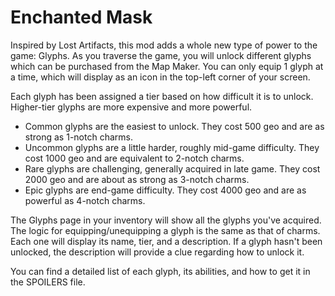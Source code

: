 # Enchanted Mask
Inspired by Lost Artifacts, this mod adds a whole new type of power to the game: Glyphs. 
As you traverse the game, you will unlock different glyphs which can be purchased from the Map Maker. 
You can only equip 1 glyph at a time, which will display as an icon in the top-left corner of your screen.

Each glyph has been assigned a tier based on how difficult it is to unlock. Higher-tier glyphs are more expensive and more powerful. 
 - Common glyphs are the easiest to unlock. They cost 500 geo and are as strong as 1-notch charms.
 - Uncommon glyphs are a little harder, roughly mid-game difficulty. They cost 1000 geo and are equivalent to 2-notch charms.
 - Rare glyphs are challenging, generally acquired in late game. They cost 2000 geo and are about as strong as 3-notch charms.
 - Epic glyphs are end-game difficulty. They cost 4000 geo and are as powerful as 4-notch charms.

The Glyphs page in your inventory will show all the glyphs you've acquired. 
The logic for equipping/unequipping a glyph is the same as that of charms. 
Each one will display its name, tier, and a description. 
If a glyph hasn't been unlocked, the description will provide a clue regarding how to unlock it.

You can find a detailed list of each glyph, its abilities, and how to get it in the SPOILERS file.